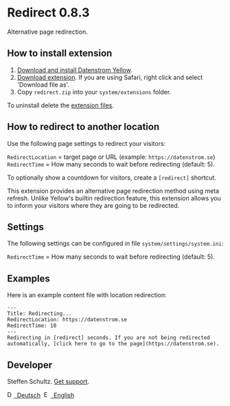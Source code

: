 Redirect 0.8.3
==============
Alternative page redirection.

## How to install extension

1. [Download and install Datenstrom Yellow](https://github.com/datenstrom/yellow/).
2. [Download extension](https://github.com/datenstrom/yellow-extensions/raw/master/zip/redirect.zip). If you are using Safari, right click and select 'Download file as'.
3. Copy `redirect.zip` into your `system/extensions` folder.

To uninstall delete the [extension files](extension.ini).

## How to redirect to another location

Use the following page settings to redirect your visitors:

`RedirectLocation` = target page or URL (example: `https://datenstrom.se`)  
`RedirectTime` = How many seconds to wait before redirecting (default: 5).

To optionally show a countdown for visitors, create a `[redirect]` shortcut. 

This extension provides an alternative page redirection method using meta refresh. Unlike Yellow's builtin redirection feature, this extension allows  you to inform your visitors where they are going to be redirected. 

## Settings

The following settings can be configured in file `system/settings/system.ini`:

`RedirectTime` = How many seconds to wait before redirecting (default: 5).

## Examples

Here is an example content file with location redirection: 

```
---
Title: Redirecting...
RedirectLocation: https://datenstrom.se
RedirectTime: 10
---
Redirecting in [redirect] seconds. If you are not being redirected automatically, [click here to go to the page](https://datenstrom.se).
```

## Developer

Steffen Schultz. [Get support](https://github.com/schulle4u/yellow-extensions-schulle4u/issues).

<p>
<a href="README-de.md"><img src="https://raw.githubusercontent.com/datenstrom/yellow-extensions/master/source/help/language-de.png" width="15" height="15" alt="Deutsch">&nbsp; Deutsch</a>&nbsp;
<a href="README.md"><img src="https://raw.githubusercontent.com/datenstrom/yellow-extensions/master/source/help/language-en.png" width="15" height="15" alt="English">&nbsp; English</a>&nbsp;
</p>


